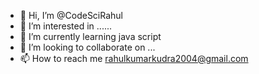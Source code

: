- 👋 Hi, I’m @CodeSciRahul
- 👀 I’m interested in ......
- 🌱 I’m currently learning java script
- 💞️ I’m looking to collaborate on ...
- 📫 How to reach me rahulkumarkudra2004@gmail.com

<!---
CodeSciRahul/CodeSciRahul is a ✨ special ✨ repository because its `README.md` (this file) appears on your GitHub profile.
You can click the Preview link to take a look at your changes.
--->
